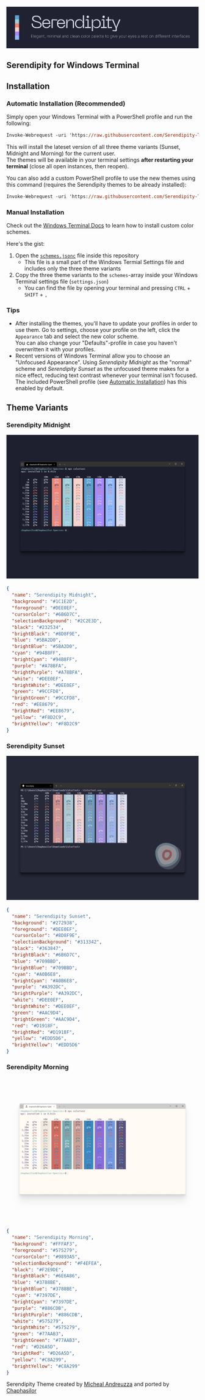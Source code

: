 ![Midnight](https://raw.githubusercontent.com/Serendipity-Theme/assets/main/githubHeader.png)

## Serendipity for Windows Terminal

## Installation

### Automatic Installation (Recommended)

Simply open your Windows Terminal with a PowerShell profile and run the following:

```ps
Invoke-Webrequest -uri 'https://raw.githubusercontent.com/Serendipity-Theme/windows-terminal/main/schemes.jsonc' -OutFile ( New-Item -Path "$($env:LOCALAPPDATA)\Microsoft\Windows Terminal\Fragments\Serendipity\schemes.json" -Force )
```

This will install the lateset version of all three theme variants (Sunset, Midnight and Morning) for the current user.  
The themes will be available in your terminal settings **after restarting your terminal** (close all open instances, then reopen).

You can also add a custom PowerShell profile to use the new themes using this command (requires the Serendipity themes to be already installed):

```ps
Invoke-Webrequest -uri 'https://raw.githubusercontent.com/Serendipity-Theme/windows-terminal/main/profiles.jsonc' -OutFile ( New-Item -Path "$($env:LOCALAPPDATA)\Microsoft\Windows Terminal\Fragments\Serendipity\profiles.json" -Force ) ; Invoke-Webrequest -uri 'https://github.com/Serendipity-Theme/windows-terminal/raw/2da9fe5bb4aa16001eaa63167980378e2fcb44ff/serendipity_logo_32px.png' -OutFile ( New-Item -Path "$($env:LOCALAPPDATA)\Microsoft\Windows Terminal\Fragments\Serendipity\serendipity_logo_32px.png" -Force ) ; Invoke-Webrequest -uri 'https://github.com/Serendipity-Theme/windows-terminal/raw/2da9fe5bb4aa16001eaa63167980378e2fcb44ff/serendipity_logo_256px.png' -OutFile ( New-Item -Path "$($env:LOCALAPPDATA)\Microsoft\Windows Terminal\Fragments\Serendipity\serendipity_logo_256px.png" -Force )
```

### Manual Installation

Check out the [Windows Terminal Docs](https://docs.microsoft.com/en-us/windows/terminal/custom-terminal-gallery/custom-schemes) to learn how to install custom color schemes.

Here's the gist:

1. Open the [`schemes.jsonc`](https://github.com/Serendipity-Theme/windows-terminal/blob/main/schemes.jsonc) file inside this repository
   - This file is a small part of the Windows Termial Settings file and includes only the three theme variants
2. Copy the three theme variants to the `schemes`-array inside your Windows Terminal settings file (`settings.json`)
   - You can find the file by opening your terminal and pressing `CTRL` + `SHIFT` + `,`

### Tips

- After installing the themes, you'll have to update your profiles in order to use them. Go to settings, choose your profile on the left, click the `Appearance` tab and select the new color scheme.  
  You can also change your "Defaults"-profile in case you haven't overwritten it with your profiles.
- Recent versions of Windows Terminal allow you to choose an "Unfocused Appearance". Using *Serendipity Midnight* as the "normal" scheme and *Serendipity Sunset* as the unfocused theme makes for a nice effect, reducing text contrast whenever your terminal isn't focused.  
  The included PowerShell profile (see [Automatic Installation](#automatic-installation-recommended)) has this enabled by default.

## Theme Variants

### Serendipity Midnight


![Midnight](https://github.com/Serendipity-Theme/windows-terminal/blob/main/Midnight.png?raw=true)


```json
{
  "name": "Serendipity Midnight",
  "background": "#1C1E2D",
  "foreground": "#DEE0EF",
  "cursorColor": "#6B6D7C",
  "selectionBackground": "#2C2E3D",
  "black": "#232534",
  "brightBlack": "#8D8F9E",
  "blue": "#5BA2D0",
  "brightBlue": "#5BA2D0",
  "cyan": "#94B8FF",
  "brightCyan": "#94B8FF",
  "purple": "#A78BFA",
  "brightPurple": "#A78BFA",
  "white": "#DEE0EF",
  "brightWhite": "#DEE0EF",
  "green": "#9CCFD8",
  "brightGreen": "#9CCFD8",
  "red": "#EE8679",
  "brightRed": "#EE8679",
  "yellow": "#F8D2C9",
  "brightYellow": "#F8D2C9"
}
```

### Serendipity Sunset


![Midnight](https://github.com/Serendipity-Theme/windows-terminal/blob/main/Sunset.png?raw=true)


```json
{
  "name": "Serendipity Sunset",
  "background": "#272938",
  "foreground": "#DEE0EF",
  "cursorColor": "#8D8F9E",
  "selectionBackground": "#313342",
  "black": "#363847",
  "brightBlack": "#6B6D7C",
  "blue": "#709BBD",
  "brightBlue": "#709BBD",
  "cyan": "#A0B6E8",
  "brightCyan": "#A0B6E8",
  "purple": "#A392DC",
  "brightPurple": "#A392DC",
  "white": "#DEE0EF",
  "brightWhite": "#DEE0EF",
  "green": "#AAC9D4",
  "brightGreen": "#AAC9D4",
  "red": "#D1918F",
  "brightRed": "#D1918F",
  "yellow": "#EDD5D6",
  "brightYellow": "#EDD5D6"
}
```



### Serendipity Morning


![Midnight](https://github.com/Serendipity-Theme/windows-terminal/blob/main/Morning.png?raw=true)

```json
{
  "name": "Serendipity Morning",
  "background": "#FFFAF3",
  "foreground": "#575279",
  "cursorColor": "#9893A5",
  "selectionBackground": "#F4EFEA",
  "black": "#F2E9DE",
  "brightBlack": "#6E6A86",
  "blue": "#3788BE",
  "brightBlue": "#3788BE",
  "cyan": "#7397DE",
  "brightCyan": "#7397DE",
  "purple": "#886CDB",
  "brightPurple": "#886CDB",
  "white": "#575279",
  "brightWhite": "#575279",
  "green": "#77AAB3",
  "brightGreen": "#77AAB3",
  "red": "#D26A5D",
  "brightRed": "#D26A5D",
  "yellow": "#C8A299",
  "brightYellow": "#C8A299"
}
```

Serendipity Theme created by [Micheal Andreuzza](https://github.com/michael-andreuzza) and ported by [Chaphasilor](https://github.com/Chaphasilor)
